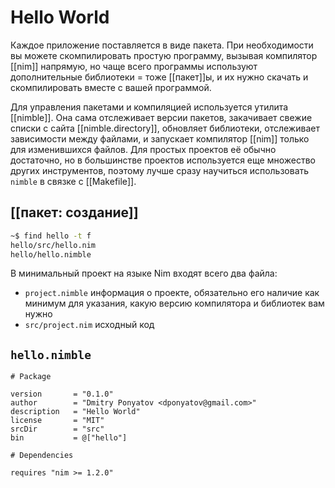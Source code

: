 # Hello World

Каждое приложение поставляется в виде пакета. При необходимости вы можете скомпилировать простую программу, вызывая компилятор [[nim]] напрямую, но чаще всего программы используют дополнительные библиотеки = тоже [[пакет]]ы, и их нужно скачать и скомпилировать вместе с вашей программой.

Для управления пакетами и компиляцией используется утилита [[nimble]]. Она сама отслеживает версии пакетов, закачивает свежие списки с сайта [[nimble.directory]], обновляет библиотеки, отслеживает зависимости между файлами, и запускает компилятор [[nim]] только для изменившихся файлов. Для простых проектов её обычно достаточно, но в большинстве проектов используется еще множество других инструментов, поэтому лучше сразу научиться использовать `nimble` в связке с [[Makefile]].

## [[пакет: создание]]

```sh
~$ find hello -t f
hello/src/hello.nim
hello/hello.nimble
```

В минимальный проект на языке Nim входят всего два файла:
* `project.nimble` информация о проекте, обязательно его наличие как минимум для указания, какую версию компилятора и библиотек вам нужно
* `src/project.nim` исходный код

## `hello.nimble`

```
# Package

version       = "0.1.0"
author        = "Dmitry Ponyatov <dponyatov@gmail.com>"
description   = "Hello World"
license       = "MIT"
srcDir        = "src"
bin           = @["hello"]

# Dependencies

requires "nim >= 1.2.0"
```
